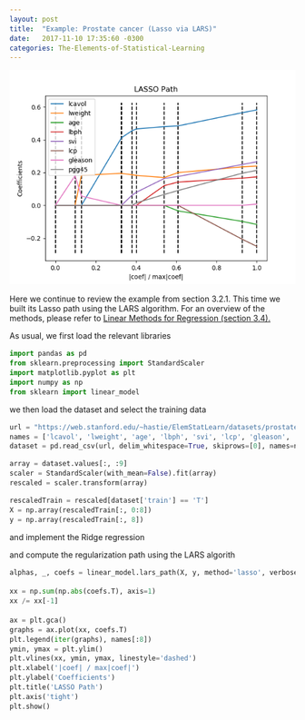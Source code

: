 ```yaml
---
layout: post
title:  "Example: Prostate cancer (Lasso via LARS)"
date:   2017-11-10 17:35:60 -0300
categories: The-Elements-of-Statistical-Learning
---
```


![lassoLars](/figures/lassoLars.png)

Here we continue to review the example from section 3.2.1. This time we built its Lasso path using the LARS algorithm. For an overview of the methods, please refer to [Linear Methods for Regression (section 3.4).](https://github.com/jccjgit/notes-TEoSL/blob/master/linear-methods-for-regression/paper.pdf)

As usual, we first load the relevant libraries
```python
import pandas as pd
from sklearn.preprocessing import StandardScaler
import matplotlib.pyplot as plt
import numpy as np
from sklearn import linear_model
```
we then load the dataset and select the training data

```python
url = "https://web.stanford.edu/~hastie/ElemStatLearn/datasets/prostate.data"
names = ['lcavol', 'lweight', 'age', 'lbph', 'svi', 'lcp', 'gleason', 'pgg45', 'lpsa', 'train']
dataset = pd.read_csv(url, delim_whitespace=True, skiprows=[0], names=names)
```

```python
array = dataset.values[:, :9]
scaler = StandardScaler(with_mean=False).fit(array)
rescaled = scaler.transform(array)
```

```python
rescaledTrain = rescaled[dataset['train'] == 'T']
X = np.array(rescaledTrain[:, 0:8])
y = np.array(rescaledTrain[:, 8])
```
and implement the Ridge regression

and compute the regularization path using the LARS algorith
```python
alphas, _, coefs = linear_model.lars_path(X, y, method='lasso', verbose=True)

xx = np.sum(np.abs(coefs.T), axis=1)
xx /= xx[-1]

ax = plt.gca()
graphs = ax.plot(xx, coefs.T)
plt.legend(iter(graphs), names[:8])
ymin, ymax = plt.ylim()
plt.vlines(xx, ymin, ymax, linestyle='dashed')
plt.xlabel('|coef| / max|coef|')
plt.ylabel('Coefficients')
plt.title('LASSO Path')
plt.axis('tight')
plt.show()
```
